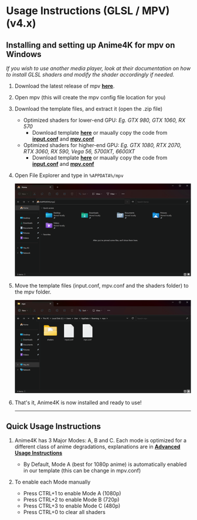 # Usage Instructions (GLSL / MPV) (v4.x)

## Installing and setting up Anime4K for mpv on Windows
*If you wish to use another media player, look at their documentation on how to install GLSL shaders and modify the shader accordingly if needed.*

  1. Download the latest release of mpv [**here**](https://sourceforge.net/projects/mpv-player-windows/files/latest/download). 

  2. Open mpv (this will create the mpv config file location for you)

  3. Download the template files, and extract it (open the .zip file)
     - Optimized shaders for lower-end GPU: *Eg. GTX 980, GTX 1060, RX 570*
       - Download template [**here**](Template/GLSL_Windows_Low-end.zip?raw=true) or maually copy the code from [**input.conf**](Template/GLSL_Windows_Low-end/input.conf) and [**mpv.conf**](Template/GLSL_Windows_Low-end/mpv.conf)
     - Optimized shaders for higher-end GPU: *Eg. GTX 1080, RTX 2070, RTX 3060, RX 590, Vega 56, 5700XT, 6600XT*
       - Download template [**here**](Template/GLSL_Windows_High-end.zip?raw=true) or maually copy the code from [**input.conf**](Template/GLSL_Windows_High-end/input.conf) and [**mpv.conf**](Template/GLSL_Windows_High-end/mpv.conf)

  4. Open File Explorer and type in `%APPDATA%/mpv`
 
     <img width="800" src="Screenshots/Windows/mpv/location.png">

  5. Move the template files (input.conf, mpv.conf and the shaders folder) to the mpv folder.

     <img width="800" src="Screenshots/Windows/mpv/config.png">
     
  6. That's it, Anime4K is now installed and ready to use!
     ____
     
## Quick Usage Instructions

  1. Anime4K has 3 Major Modes: A, B and C. Each mode is optimized for a different class of anime degradations, explanations are in [**Advanced Usage Instructions**](md/GLSL_Instructions_Advanced.md#advanced-usage-instructions-glsl--mpv-v4x)<br>
     - By Default, Mode A (best for 1080p anime) is automatically enabled in our template (this can be change in mpv.conf)

  2. To enable each Mode manually
     - Press CTRL+1 to enable Mode A (1080p)
     - Press CTRL+2 to enable Mode B (720p)
     - Press CTRL+3 to enable Mode C (480p)
     - Press CTRL+0 to clear all shaders
